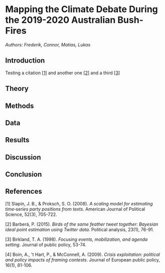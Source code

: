 # Mapping the Climate Debate During the 2019-2020 Australian Bush-Fires
*Authors: Frederik, Connor, Matias, Lukas*

## Introduction

Testing a citation [[1]](#1) and another one [[2]](#2) and a third [[3]](#3)

## Theory

## Methods

## Data

## Results

## Discussion

## Conclusion

## References

<a id="1">[1]</a> 
Slapin, J. B., & Proksch, S. O. (2008). *A scaling model for estimating time‐series party positions from texts*. American Journal of Political Science, 52(3), 705-722.

<a id="2">[2]</a> 
Barberá, P. (2015). _Birds of the same feather tweet together: Bayesian ideal point estimation using Twitter data_. Political analysis, 23(1), 76-91.

<a id="3">[3]</a> 
Birkland, T. A. (1998). *Focusing events, mobilization, and agenda setting*. Journal of public policy, 53-74.

<a id="4">[4]</a> 
Boin, A., 't Hart, P., & McConnell, A. (2009). *Crisis exploitation: political and policy impacts of framing contests*. Journal of European public policy, 16(1), 81-106.
